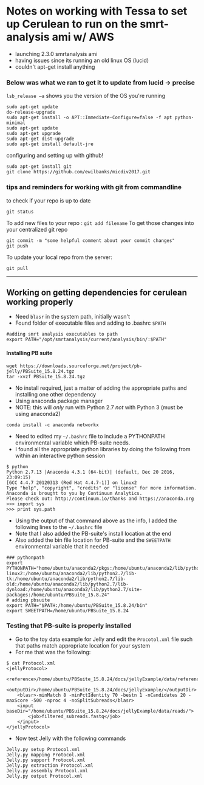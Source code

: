 # Notes on working with Tessa to set up Cerulean to run on the smrt-analysis ami w/ AWS
* launching 2.3.0 smrtanalysis ami
* having issues since its running an old linux OS (lucid)
* couldn't apt-get install anything

### Below was what we ran to get it to update from lucid -> precise
`lsb_release –a` shows you the version of the OS you're running

```
sudo apt-get update
do-release-upgrade
sudo apt-get install -o APT::Immediate-Configure=false -f apt python-minimal
sudo apt-get update
sudo apt-get upgrade
sudo apt-get dist-upgrade
sudo apt-get install default-jre
```

configuring and setting up with github!
```
sudo apt-get install git
git clone https://github.com/ewilbanks/micdiv2017.git
```

### tips and reminders for working with git from commandline
to check if your repo is up to date
```
git status
````

To add new files to your repo : `git add filename`
To get those changes into your centralized git repo
```
git commit -m "some helpful comment about your commit changes"
git push
```

To update your local repo from the server:
```
git pull
```
------
## Working on getting dependencies for cerulean working properly
* Need `blasr` in the system path, initially wasn't 
* Found folder of executable files and adding to .bashrc `$PATH`
```
#adding smrt analysis executables to path
export PATH="/opt/smrtanalysis/current/analysis/bin/:$PATH"
```

#### Installing PB suite
```
wget https://downloads.sourceforge.net/project/pb-jelly/PBSuite_15.8.24.tgz
tar -xvzf PBSuite_15.8.24.tgz
```
* No install required, just a matter of adding the appropriate paths and installing one other dependency
* Using anaconda package manager
* NOTE: this will _only_ run with Python 2.7 _not_ with Python 3 (must be using anaconda2)
```
conda install -c anaconda networkx
```
* Need to edited my `~/.bashrc` file to include a PYTHONPATH environmental variable which PB-suite needs.  
* I found all the appropriate python libraries by doing the following from within an interactive python session
```
$ python
Python 2.7.13 |Anaconda 4.3.1 (64-bit)| (default, Dec 20 2016, 23:09:15)
[GCC 4.4.7 20120313 (Red Hat 4.4.7-1)] on linux2
Type "help", "copyright", "credits" or "license" for more information.
Anaconda is brought to you by Continuum Analytics.
Please check out: http://continuum.io/thanks and https://anaconda.org
>>> import sys
>>> print sys.path
```
* Using the output of that command above as the info, I added the following lines to the `~/.bashrc` file
* Note that I also added the PB-suite's install location at the end
* Also added the bin file location for PB-suite and the `SWEETPATH` environmental variable that it needed
```
### pythonpath
export PYTHONPATH="home/ubuntu/anaconda2/pkgs:/home/ubuntu/anaconda2/lib/python27.zip:/home/ubuntu/anaconda2/lib/python2.7:/home/ubuntu/anaconda2/lib/python2.7/plat-linux2:/home/ubuntu/anaconda2/lib/python2.7/lib-tk:/home/ubuntu/anaconda2/lib/python2.7/lib-old:/home/ubuntu/anaconda2/lib/python2.7/lib-dynload:/home/ubuntu/anaconda2/lib/python2.7/site-packages:/home/ubuntu/PBSuite_15.8.24"
# adding pbsuite
export PATH="$PATH:/home/ubuntu/PBSuite_15.8.24/bin"
export SWEETPATH=/home/ubuntu/PBSuite_15.8.24
```

### Testing that PB-suite is properly installed
* Go to the toy data example for Jelly and edit the `Procotol.xml` file such that paths match appropriate location for your system
* For me that was the following:
```
$ cat Protocol.xml
<jellyProtocol>
    <reference>/home/ubuntu/PBSuite_15.8.24/docs/jellyExample/data/reference/lambda.fasta</reference>
    <outputDir>/home/ubuntu/PBSuite_15.8.24/docs/jellyExample/</outputDir>
    <blasr>-minMatch 8 -minPctIdentity 70 -bestn 1 -nCandidates 20 -maxScore -500 -nproc 4 -noSplitSubreads</blasr>
    <input baseDir="/home/ubuntu/PBSuite_15.8.24/docs/jellyExample/data/reads/">
        <job>filtered_subreads.fastq</job>
    </input>
</jellyProtocol>
```
* Now test Jelly with the following commands
```
Jelly.py setup Protocol.xml
Jelly.py mapping Protocol.xml
Jelly.py support Protocol.xml
Jelly.py extraction Protocol.xml
Jelly.py assembly Protocol.xml
Jelly.py output Protocol.xml
```
